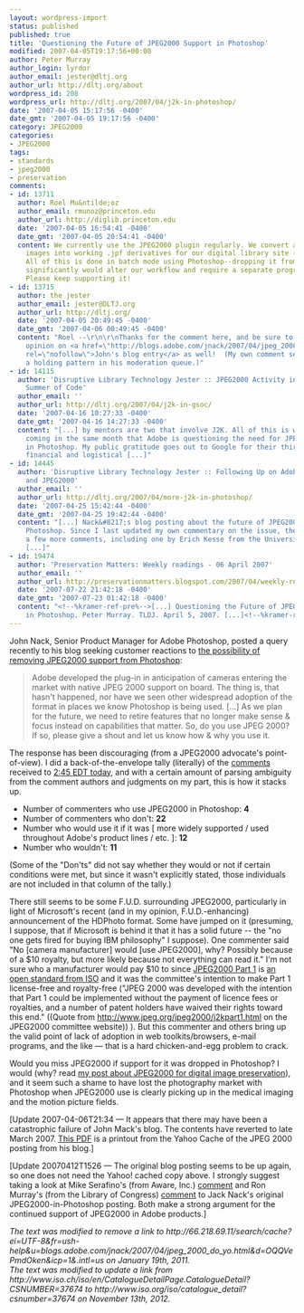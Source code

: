 ```yaml
---
layout: wordpress-import
status: published
published: true
title: 'Questioning the Future of JPEG2000 Support in Photoshop'
modified: 2007-04-05T19:17:56+00:00
author: Peter Murray
author_login: lyrdor
author_email: jester@dltj.org
author_url: http://dltj.org/about
wordpress_id: 208
wordpress_url: http://dltj.org/2007/04/j2k-in-photoshop/
date: '2007-04-05 15:17:56 -0400'
date_gmt: '2007-04-05 19:17:56 -0400'
category: JPEG2000
categories:
- JPEG2000
tags:
- standards
- jpeg2000
- preservation
comments:
- id: 13711
  author: Roel Mu&ntilde;oz
  author_email: rmunoz@princeton.edu
  author_url: http://diglib.princeton.edu
  date: '2007-04-05 16:54:41 -0400'
  date_gmt: '2007-04-05 20:54:41 -0400'
  content: We currently use the JPEG2000 plugin regularly. We convert archival TIFF
    images into working .jpf derivatives for our digital library site (http://diglib.princeton.edu).
    All of this is done in batch mode using Photoshop--dropping it from future versions
    significantly would alter our workflow and require a separate program for conversion.
    Please keep supporting it!
- id: 13715
  author: the jester
  author_email: jester@DLTJ.org
  author_url: http://dltj.org/
  date: '2007-04-05 20:49:45 -0400'
  date_gmt: '2007-04-06 00:49:45 -0400'
  content: "Roel --\r\n\r\nThanks for the comment here, and be sure to register your
    opinion on <a href=\"http://blogs.adobe.com/jnack/2007/04/jpeg_2000_do_yo.html\"
    rel=\"nofollow\">John's blog entry</a> as well!  (My own comment seems to be in
    a holding pattern in his moderation queue.)"
- id: 14115
  author: 'Disruptive Library Technology Jester :: JPEG2000 Activity in the Google
    Summer of Code'
  author_email: ''
  author_url: http://dltj.org/2007/04/j2k-in-gsoc/
  date: '2007-04-16 10:27:33 -0400'
  date_gmt: '2007-04-16 14:27:33 -0400'
  content: "[...] by mentors are two that involve J2K. All of this is welcome news,
    coming in the same month that Adobe is questioning the need for JPEG2000 support
    in Photoshop. My public gratitude goes out to Google for their third year of offering
    financial and logistical [...]"
- id: 14445
  author: 'Disruptive Library Technology Jester :: Following Up on Adobe Photoshop
    and JPEG2000'
  author_email: ''
  author_url: http://dltj.org/2007/04/more-j2k-in-photoshop/
  date: '2007-04-25 15:42:44 -0400'
  date_gmt: '2007-04-25 19:42:44 -0400'
  content: "[...] Nack&#8217;s blog posting about the future of JPEG2000 support in
    Photoshop. Since I last updated my own commentary on the issue, there have been
    a few more comments, including one by Erich Kesse from the University of Florida.
    [...]"
- id: 19474
  author: 'Preservation Matters: Weekly readings - 06 April 2007'
  author_email: ''
  author_url: http://preservationmatters.blogspot.com/2007/04/weekly-readings-06-april-2007.html
  date: '2007-07-22 21:42:18 -0400'
  date_gmt: '2007-07-23 01:42:18 -0400'
  content: "<!--%kramer-ref-pre%-->[...] Questioning the Future of JPEG2000 Support
    in Photoshop. Peter Murray. TLDJ. April 5, 2007. [...]<!--%kramer-ref-post%-->"
---
```

<p>John Nack, Senior Product Manager for Adobe Photoshop, posted a query recently to his blog seeking customer reactions to <a href="http://blogs.adobe.com/jnack/2007/04/jpeg_2000_do_yo.html" title="JPEG 2000 - Do you use it?&#039; post on John Nack&#039;s blog at Adobe">the possibility of removing JPEG2000 support from Photoshop</a>:</p>
<blockquote><p>Adobe developed the plug-in in anticipation of cameras entering the market with native JPEG 2000 support on board.  The thing is, that hasn't happened, nor have we seen other widespread adoption of the format in places we know Photoshop is being used.  [...]  As we plan for the future, we need to retire features that no longer make sense &amp; focus instead on capabilities that matter.  So, do you use JPEG 2000?  If so, please give a shout and let us know how & why you use it.</p></blockquote>
<p>The response has been discouraging (from a JPEG2000 advocate's point-of-view).  I did a back-of-the-envelope tally (literally) of the <a href="http://blogs.adobe.com/jnack/2007/04/jpeg_2000_do_yo.html#comments" title="Comments on &#039;JPEG 2000 - Do you use it?&#039;">comments</a> received to <a href="http://www.timeanddate.com/worldclock/fixedtime.html?month=4&#038;day=5&#038;year=2007&#038;hour=14&#038;min=45&#038;sec=0&#038;p1=805" title="Convert 2:45pm EDT on April 5, 2007, into your local timezone">2:45 EDT today</a>, and with a certain amount of parsing ambiguity from the comment authors and judgments on my part, this is how it stacks up.</p>
<ul>
<li>Number of commenters who use JPEG2000 in Photoshop:  <strong>4</strong></li>
<li>Number of commenters who don't:  <strong>22</strong></li>
<li>Number who would use it if it was [ more widely supported / used throughout Adobe's product lines / etc. ]: <strong>12</strong></li>
<li>Number who wouldn't: <strong>11</strong></li>
</ul>
<p>(Some of the "Don'ts" did not say whether they would or not if certain conditions were met, but since it wasn't explicitly stated, those individuals are not included in that column of the tally.)</p>
<p>There still seems to be some F.U.D. surrounding JPEG2000, particularly in light of Microsoft's recent (and in my opinion, F.U.D.-enhancing) announcement of the HDPhoto format.  Some have jumped on it (presuming, I suppose, that if Microsoft is behind it that it has a solid future -- the "no one gets fired for buying IBM philosophy" I suppose).  One commenter said  "No [camera manufacturer] would [use JPEG2000], why? Possibly because of a $10 royalty, but more likely because not everything can read it."  I'm not sure who a manufacturer would pay $10 to since <a href="http://www.jpeg.org/jpeg2000/j2kpart1.html" title="Summary of Part 1 of JPEG2000">JPEG2000 Part 1</a> is <a href="http://www.iso.org/iso/catalogue_detail?csnumber=37674" title="ISO Publications Catalog entry for ISO/IEC 15444-1">an open standard from ISO</a> and it was the committee's intention to make Part 1 license-free and royalty-free ("JPEG 2000 was developed with the intention that Part 1 could be implemented without the payment of licence fees or royalties, and a number of patent holders have waived their rights toward this end." ((Quote from <a href="http://www.jpeg.org/jpeg2000/j2kpart1.html">http://www.jpeg.org/jpeg2000/j2kpart1.html</a> on the JPEG2000 committee website)) ).  But this commenter and others bring up the valid point of lack of adoption in web toolkits/browsers, e-mail programs, and the like &mdash; that is a hard chicken-and-egg problem to crack.</p>
<p>Would you miss JPEG2000 if support for it was dropped in Photoshop?  I would (why? read <a href="/article/jpeg2000-for-digital-preservation/">my post about JPEG2000 for digital image preservation</a>), and it seem such a shame to have lost the photography market with Photoshop when JPEG2000 use is clearly picking up in the medical imaging and the motion picture fields.</p>
<p>[Update 2007-04-06T21:34 &mdash; It appears that there may have been a catastrophic failure of John Mack's blog.  The contents have reverted to late March 2007.  <a href="/wp-content/uploads/2007/04/john-nack-on-adobe-jpeg-2000-do-you-use-it.pdf" title="Yahoo Cache of &ldquo;John Nack on Adobe:  JPEG 2000 - Do you use it?&rdquo;">This PDF</a> is a printout from the <span class="removed_link" title="http://66.218.69.11/search/cache?ei=UTF-8&amp;fr=ush-help&amp;u=blogs.adobe.com/jnack/2007/04/jpeg_2000_do_yo.html&amp;d=OQQVePmdOken&amp;icp=1&amp;.intl=us">Yahoo Cache of the JPEG 2000 posting</span> from his blog.]</p>
<p>[Update 20070412T1526 &mdash; The original blog posting seems to be up again, so one does not need the Yahoo! cached copy above.  I strongly suggest taking a look at Mike Serafino's (from Aware, Inc.) <a href="http://blogs.adobe.com/jnack/2007/04/jpeg_2000_do_yo.html#c289700" title="Mike Serafino&#039;s comment on Jack Nack&#039;s JPEG2000 posting">comment</a> and Ron Murray's (from the Library of Congress) <a href="http://blogs.adobe.com/jnack/2007/04/jpeg_2000_do_yo.html#c291514" title="Ron Murray&#039;s comment on Jack Nack&#039;s JPEG2000 posting">comment</a> to Jack Nack's original JPEG2000-in-Photoshop posting.  Both make a strong argument for the continued support of JPEG2000 in Adobe products.]
<p style="padding:0;margin:0;font-style:italic;" class="removed_link">The text was modified to remove a link to http://66.218.69.11/search/cache?ei=UTF-8&fr=ush-help&u=blogs.adobe.com/jnack/2007/04/jpeg_2000_do_yo.html&d=OQQVePmdOken&icp=1&.intl=us on January 19th, 2011.</p>
<p style="padding:0;margin:0;font-style:italic;">The text was modified to update a link from http://www.iso.ch/iso/en/CatalogueDetailPage.CatalogueDetail?CSNUMBER=37674 to http://www.iso.org/iso/catalogue_detail?csnumber=37674 on November 13th, 2012.</p>
